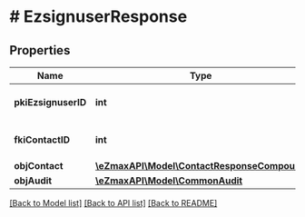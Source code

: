 # # EzsignuserResponse

## Properties

Name | Type | Description | Notes
------------ | ------------- | ------------- | -------------
**pkiEzsignuserID** | **int** | The unique ID of the Ezsignuser |
**fkiContactID** | **int** | The unique ID of the Contact |
**objContact** | [**\eZmaxAPI\Model\ContactResponseCompound**](ContactResponseCompound.md) |  |
**objAudit** | [**\eZmaxAPI\Model\CommonAudit**](CommonAudit.md) |  |

[[Back to Model list]](../../README.md#models) [[Back to API list]](../../README.md#endpoints) [[Back to README]](../../README.md)
